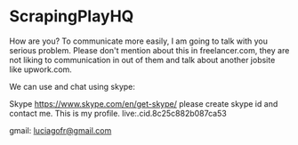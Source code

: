 # ScrapingPlayHQ

How are you? 
To communicate more easily, I am going to talk with you serious problem. 
Please don't mention about this in freelancer.com, they are not liking to communication in out of them and talk about another jobsite like upwork.com.

We can use and chat using skype:

Skype https://www.skype.com/en/get-skype/ please create skype id and contact me.
This is my profile. live:.cid.8c25c882b087ca53

gmail: luciagofr@gmail.com
